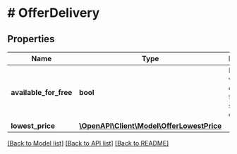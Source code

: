# # OfferDelivery

## Properties

Name | Type | Description | Notes
------------ | ------------- | ------------- | -------------
**available_for_free** | **bool** | Indicates whether the offer has free shipping option. | [optional]
**lowest_price** | [**\OpenAPI\Client\Model\OfferLowestPrice**](OfferLowestPrice.md) |  | [optional]

[[Back to Model list]](../../README.md#models) [[Back to API list]](../../README.md#endpoints) [[Back to README]](../../README.md)
